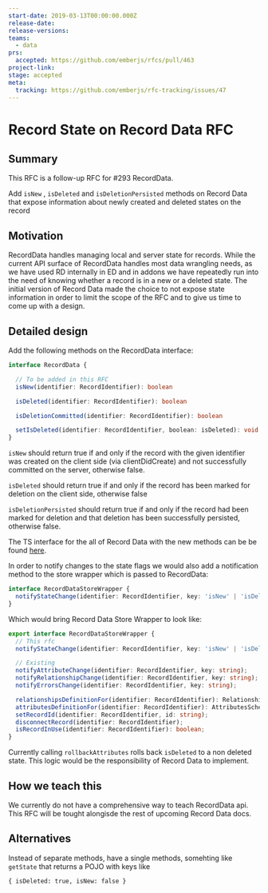 ```yaml
---
start-date: 2019-03-13T00:00:00.000Z
release-date:
release-versions: 
teams: 
  - data
prs:
  accepted: https://github.com/emberjs/rfcs/pull/463
project-link: 
stage: accepted
meta:
  tracking: https://github.com/emberjs/rfc-tracking/issues/47
---
```


# Record State on Record Data RFC


## Summary

This RFC is a follow-up RFC for #293 RecordData.

Add `isNew` , `isDeleted` and `isDeletionPersisted` methods on Record Data that expose information about newly created and deleted states on the record

## Motivation

RecordData handles managing local and server state for records. While the current API surface of RecordData handles most data wrangling needs, as we have used RD internally in ED and in addons we have repeatedly run into the need of knowing whether a record is in a new or a deleted state.  The initial version of Record Data made the choice to not expose state information in order to limit the scope of the RFC and to give us time to come up with a design.

## Detailed design

Add the following methods on the RecordData interface:

```ts
interface RecordData {

  // To be added in this RFC
  isNew(identifier: RecordIdentifier): boolean

  isDeleted(identifier: RecordIdentifier): boolean

  isDeletionCommitted(identifier: RecordIdentifier): boolean

  setIsDeleted(identifier: RecordIdentifier, boolean: isDeleted): void
}
```

`isNew` should return true if and only if the record with the given identifier was created on the client side (via clientDidCreate) and not successfully committed on the server, otherwise false.

`isDeleted` should return true if and only if the record has been marked for deletion on the client side, otherwise false

`isDeletionPersisted` should return true if and only if the record had been marked for deletion and that deletion has been successfully persisted, otherwise false.

The TS interface for the all of Record Data with the new methods can be be found [here](https://github.com/emberjs/data/blob/igor/record-data-state-interface/packages/store/addon/-private/ts-interfaces/record-data.ts#L13).

In order to notify changes to the state flags we would also add a notification method to the store wrapper which is passed to RecordData:

```ts
interface RecordDataStoreWrapper {
  notifyStateChange(identifier: RecordIdentifier, key: 'isNew' | 'isDeleted' | 'isDeletionPersisted');
}
```

Which would bring Record Data Store Wrapper to look like:

```ts
export interface RecordDataStoreWrapper {
  // This rfc
  notifyStateChange(identifier: RecordIdentifier, key: 'isNew' | 'isDeleted' | 'isDeletionPersisted');

  // Existing
  notifyAttributeChange(identifier: RecordIdentifier, key: string);
  notifyRelationshipChange(identifier: RecordIdentifier, key: string);
  notifyErrorsChange(identifier: RecordIdentifier, key: string);

  relationshipsDefinitionFor(identifier: RecordIdentifier): RelationshipsSchema
  attributesDefinitionFor(identifier: RecordIdentifier): AttributesSchema
  setRecordId(identifier: RecordIdentifier, id: string);
  disconnectRecord(identifier: RecordIdentifier);
  isRecordInUse(identifier: RecordIdentifier): boolean;
}
```

Currently calling `rollbackAttributes` rolls back `isDeleted` to a non deleted state. This logic would be the responsibility of Record Data to implement.

## How we teach this
We currently do not have a comprehensive way to teach RecordData api. This RFC will be tought alongisde the rest of upcoming Record Data docs.


## Alternatives

Instead of separate methods, have a single methods, somehting like `getState` that returns a POJO with keys like

    { isDeleted: true, isNew: false }
